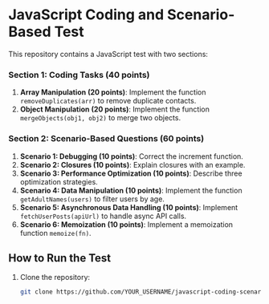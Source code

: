 # JavaScript Coding and Scenario-Based Test

This repository contains a JavaScript test with two sections:

### Section 1: Coding Tasks (40 points)
1. **Array Manipulation (20 points)**: Implement the function `removeDuplicates(arr)` to remove duplicate contacts.
2. **Object Manipulation (20 points)**: Implement the function `mergeObjects(obj1, obj2)` to merge two objects.

### Section 2: Scenario-Based Questions (60 points)
1. **Scenario 1: Debugging (10 points)**: Correct the increment function.
2. **Scenario 2: Closures (10 points)**: Explain closures with an example.
3. **Scenario 3: Performance Optimization (10 points)**: Describe three optimization strategies.
4. **Scenario 4: Data Manipulation (10 points)**: Implement the function `getAdultNames(users)` to filter users by age.
5. **Scenario 5: Asynchronous Data Handling (10 points)**: Implement `fetchUserPosts(apiUrl)` to handle async API calls.
6. **Scenario 6: Memoization (10 points)**: Implement a memoization function `memoize(fn)`.

## How to Run the Test

1. Clone the repository:
   ```bash
   git clone https://github.com/YOUR_USERNAME/javascript-coding-scenario-test.git
